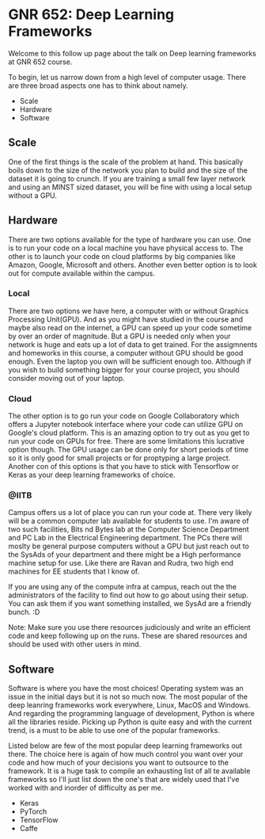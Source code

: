# GNR 652: Deep Learning Frameworks

Welcome to this follow up page about the talk on Deep learning frameworks at GNR 652 course.

To begin, let us narrow down from a high level of computer usage. There are three broad aspects one has to think about namely.
- Scale
- Hardware
- Software

## Scale
One of the first things is the scale of the problem at hand. This basically boils down to the size of the network you plan to build and the size of the dataset it is going to crunch. If you are training a small few layer network and using an MINST sized dataset, you will be fine with using a local setup without a GPU.

## Hardware
There are two options available for the type of hardware you can use. One is to run your code on a local machine you have physical access to. The other is to launch your code on cloud platforms by big companies like Amazon, Google, Microsoft and others. Another even better option is to look out for compute available within the campus.

### Local
There are two options we have here, a computer with or without Graphics Processing Unit(GPU). And as you might have studied in the course and maybe also read on the internet, a GPU can speed up your code sometime by over an order of magnitude. But a GPU is needed only when your network is huge and eats up a lot of data to get trained. For the assigmnents and homeworks in this course, a computer without GPU should be good enough. Even the laptop you own will be sufficient enough too. Although if you wish to build something bigger for your course project, you should consider moving out of your laptop.

### Cloud
The other option is to go run your code on Google Collaboratory which offers a Jupyter notebook interface where your code can utilize GPU on Google's cloud platform. This is an amazing option to try out as you get to run your code on GPUs for free. There are some limitations this lucrative option though. The GPU usage can be done only for short periods of time so it is only good for small projects or for proptyping a large project. Another con of this options is that you have to stick with Tensorflow or Keras as your deep learning frameworks of choice.

### @IITB
Campus offers us a lot of place you can run your code at. There very likely will be a common computer lab available for students to use. I'm aware of two such facilities, Bits nd Bytes lab at the Computer Science Department and PC Lab in the Electrical Engineering department. The PCs there will moslty be general purpose computers without a GPU but just reach out to the SysAds of your department and there might be a High performance machine setup for use. Like there are Ravan and Rudra, two high end machines for EE students that I know of.

If you are using any of the compute infra at campus, reach out the the administrators of the facility to find out how to go about using their setup. You can ask them if you want something installed, we SysAd are a friendly bunch. :D

Note: Make sure you use there resources judiciously and write an efficient code and keep following up on the runs. These are shared resources and should be used with other users in mind.

## Software
Software is where you have the most choices! Operating system was an issue in the initial days but it is not so much now. The most popular of the deep leanring frameworks work everywhere, Linux, MacOS and Windows. And regarding the programming language of development, Python is where all the libraries reside. Picking up Python is quite easy and with the current trend, is a must to be able to use one of the popular frameworks.

Listed below are few of the most popular deep learning frameworks out there. The choice here is again of how much control you want over your code and how much of your decisions you want to outsource to the framework. It is a huge task to compile an exhausting list of all te available frameworks so I'll just list down the one's that are widely used that I've worked with and inorder of difficulty as per me.

- Keras
- PyTorch
- TensorFlow
- Caffe